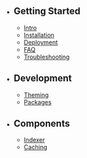 - ## Getting Started
    - [Intro](/{{route}}/{{version}}/intro)
    - [Installation](/{{route}}/{{version}}/installation)
    - [Deployment](/{{route}}/{{version}}/deployment)
    - [FAQ](/{{route}}/{{version}}/faq)
    - [Troubleshooting](/{{route}}/{{version}}/troubleshooting)
- ## Development
    - [Theming](/{{route}}/{{version}}/theming)
    - [Packages](/{{route}}/{{version}}/packages)
- ## Components
    - [Indexer](/{{route}}/{{version}}/indexer)
    - [Caching](/{{route}}/{{version}}/caching)
